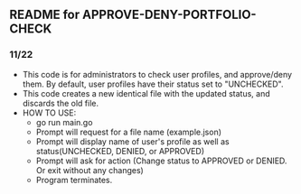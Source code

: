 ## README for APPROVE-DENY-PORTFOLIO-CHECK

### 11/22
- This code is for administrators to check user profiles, and approve/deny them. By default, user
    profiles have their status set to "UNCHECKED". 
- This code creates a new identical file with the updated status, and discards the old file. 
- HOW TO USE:
    - go run main.go
    - Prompt will request for a file name (example.json)
    - Prompt will display name of user's profile as well as status(UNCHECKED, DENIED, or APPROVED)
    - Prompt will ask for action (Change status to APPROVED or DENIED. Or exit without any changes)
    - Program terminates. 